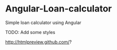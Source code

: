 # Angular-Loan-calculator
Simple loan calculator using Angular

TODO: Add some styles

http://htmlpreview.github.com/?
